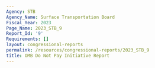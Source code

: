 ```yaml
---
Agency: STB
Agency_Name: Surface Transportation Board
Fiscal_Year: 2023
Page_Name: 2023_STB_9
Report_Id: '9'
Requirements: []
layout: congressional-reports
permalink: /resources/congressional-reports/2023_STB_9
title: OMB Do Not Pay Initiative Report
---
```

